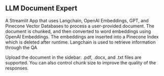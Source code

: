 ## LLM Document Expert

A Streamlit App that uses Langchain, OpenAI Embeddings, GPT, and Pinecone Vector Databases to process a user-provided document.
The document is chunked, and then converted to word embeddings using OpenAI Embeddings. The embeddings are inserted into a Pinecone Index which is deleted after runtime.
Langchain is used to retrieve information through the QA

Upload the document in the sidebar: .pdf, .docx, and .txt files are supported.
You can also control chunk size to improve the quality of the responses.
